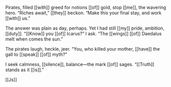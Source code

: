 Pirates, filled [[with]] greed for notions [[of]] gold, stop [[me]], the wavering hero. “Riches await,” [[they]] beckon. “Make this your final stay, and work [[with]] us.”

The answer was plain as day, perhaps. Yet I had still [[my]] pride, ambition, [[duty]]. “[[Know]] you [[of]] Icarus?” I ask. “The [[wings]] [[of]] Daedalus melt when comes the sun.”

The pirates laugh, heckle, jeer. “You, who killed your mother, [[have]] the gall to [[speak]] [[of]] myth?”

I seek calmness, [[silence]], balance—the mark [[of]] sages. “[[Truth]] stands as it [[is]].”

[[Js]]

